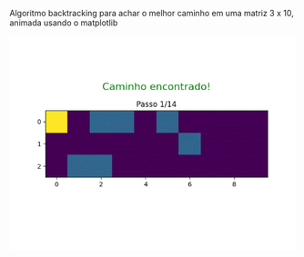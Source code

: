 Algoritmo backtracking para achar o melhor caminho em uma matriz 3 x 10, animada usando o matplotlib

<img src="/Backtracking/caminho_encontrado.gif">

